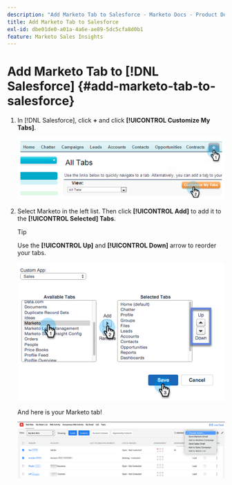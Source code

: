 ```yaml
---
description: "Add Marketo Tab to Salesforce - Marketo Docs - Product Documentation"
title: Add Marketo Tab to Salesforce
exl-id: dbe01de0-a01a-4a6e-ae89-5dc5cfa8d0b1
feature: Marketo Sales Insights
---
```

# Add Marketo Tab to [!DNL Salesforce] {#add-marketo-tab-to-salesforce}

1. In [!DNL Salesforce], click **+** and click **[!UICONTROL Customize My Tabs]**.

   ![](assets/add-marketo-tab-to-salesforce-1.png)

1. Select Marketo in the left list. Then click **[!UICONTROL Add]** to add it to the **[!UICONTROL Selected] Tabs**.

   >[!TIP]
   >
   >Use the **[!UICONTROL Up]** and **[!UICONTROL Down]** arrow to reorder your tabs.

   ![](assets/add-marketo-tab-to-salesforce-2.png)

   And here is your Marketo tab!

   ![](assets/add-marketo-tab-to-salesforce-3.png)
